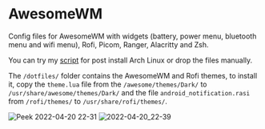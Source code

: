 # AwesomeWM

Config files for AwesomeWM with widgets (battery, power menu, bluetooth menu and wifi menu), Rofi, Picom, Ranger, Alacritty and Zsh.

You can try my [script](https://github.com/rarorza/script) for post install Arch Linux or drop the files manually.

The ```/dotfiles/``` folder contains the AwesomeWM and Rofi themes, to install it, copy the ```theme.lua``` file from the ```/awesome/themes/Dark/``` to ```/usr/share/awesome/themes/Dark/``` and the file ```android_notification.rasi``` from ```/rofi/themes/``` to ```/usr/share/rofi/themes/```.

![Peek 2022-04-20 22-31](https://user-images.githubusercontent.com/79066006/164353871-3b55c148-29c2-48d4-b037-a9e5fad3e854.gif)
![2022-04-20_22-39](https://user-images.githubusercontent.com/79066006/164354744-df672baa-70e6-4414-b663-27ee32ad0dbf.png)
